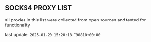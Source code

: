 ## SOCKS4 PROXY LIST

all proxies in this list were collected from open sources and tested for functionality

last update: `2025-01-20 15:20:18.790810+00:00`